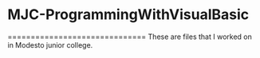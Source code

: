 # MJC-ProgrammingWithVisualBasic
==============================
These are files that I worked on in Modesto junior college.
